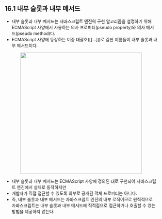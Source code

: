 ## 16.1 내부 슬롯과 내부 메서드

- 내부 슬롯과 내부 메서드는 자바스크립트 엔진읙 구현 알고리즘을 설명하기 위해 ECMAScript 사양에서 사용하는 의사 프로퍼티(pseudo property)와 의사 메서드(pseudo method)다.
- ECMAScript 사양에 등장하는 이중 대괄호([[...]])로 감싼 이름들이 내부 슬롯과 내부 메서드이다.

<p align="center"><img src="https://images.velog.io/images/seeh_h/post/bd3e3900-a353-40d0-9900-8e7e6656e4e4/image.png" width="400"/></p>

- 내부 슬롯과 내부 메서드는 ECMAScript 사양에 정의된 대로 구현되어 자바스크립트 엔진에서 실제로 동작하지만
- 개발자가 직접 접근할 수 있도록 외부로 공개된 객체 프로퍼티는 아니다.
- 즉, 내부 슬롯과 내부 메서드는 자바스크립트 엔진의 내부 로직이므로 원칙적으로 자바스크립트는 내부 슬롯과 내부 메서드에 직적접으로 접근하거나 호출할 수 있는 방법을 제공하지 않는다.